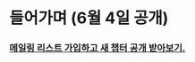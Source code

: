 # 들어가며 \(6월 4일 공개\)

### [메일링 리스트 가입하고 새 챕터 공개 받아보기.](https://mailchi.mp/413644e9615c/ts-for-jsdev)


